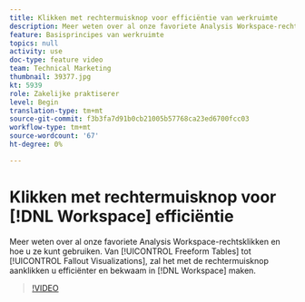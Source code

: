 ```yaml
---
title: Klikken met rechtermuisknop voor efficiëntie van werkruimte
description: Meer weten over al onze favoriete Analysis Workspace-rechtsklikken en hoe u ze kunt gebruiken. Van de Lijsten van de Vrije Vorm tot de Visualisaties van de Uitval, zal het met de rechtermuisknop aanklikken u efficiënter en bekwaam in Werkruimte maken.
feature: Basisprincipes van werkruimte
topics: null
activity: use
doc-type: feature video
team: Technical Marketing
thumbnail: 39377.jpg
kt: 5939
role: Zakelijke praktiserer
level: Begin
translation-type: tm+mt
source-git-commit: f3b3fa7d91b0cb21005b57768ca23ed6700fcc03
workflow-type: tm+mt
source-wordcount: '67'
ht-degree: 0%

---
```



# Klikken met rechtermuisknop voor [!DNL Workspace] efficiëntie

Meer weten over al onze favoriete Analysis Workspace-rechtsklikken en hoe u ze kunt gebruiken. Van [!UICONTROL Freeform Tables] tot [!UICONTROL Fallout Visualizations], zal het met de rechtermuisknop aanklikken u efficiënter en bekwaam in [!DNL Workspace] maken.

>[!VIDEO](https://video.tv.adobe.com/v/39377/?quality=12&learn=on)

